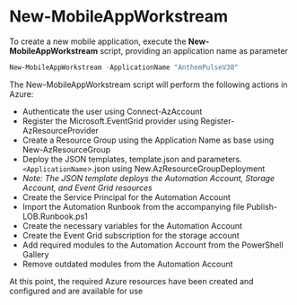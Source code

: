 # New-MobileAppWorkstream

To create a new mobile application, execute the **New-MobileAppWorkstream** script, providing an application name as parameter

```powershell
New-MobileAppWorkstream -ApplicationName "AnthemPulseV30"
```

The New-MobileAppWorkstream script will perform the following actions in Azure:

- Authenticate the user using Connect-AzAccount
- Register the Microsoft.EventGrid provider using Register-AzResourceProvider
- Create a Resource Group using the Application Name as base using New-AzResourceGroup
- Deploy the JSON templates, template.json and parameters.`<ApplicationName`>.json using New.AzResourceGroupDeployment
- *Note: The JSON template deploys the Automation Account, Storage Account, and Event Grid resources*
- Create the Service Principal for the Automation Account
- Import the Automation Runbook from the accompanying file Publish-LOB.Runbook.ps1
- Create the necessary variables for the Automation Account
- Create the Event Grid subscription for the storage account
- Add required modules to the Automation Account from the PowerShell Gallery
- Remove outdated modules from the Automation Account

At this point, the required Azure resources have been created and configured and are available for use
